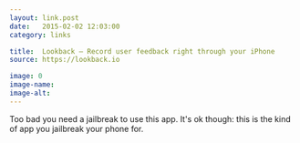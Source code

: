 ```yaml
---
layout: link.post
date:   2015-02-02 12:03:00
category: links

title:  Lookback — Record user feedback right through your iPhone
source: https://lookback.io

image: 0
image-name: 
image-alt:
---
```



Too bad you need a jailbreak to use this app. It's ok though: this is the kind of app you jailbreak your phone for.

